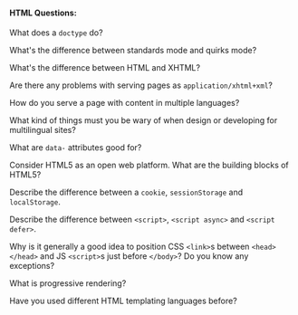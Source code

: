 #### HTML Questions:

What does a `doctype` do?

What's the difference between standards mode and quirks mode?

What's the difference between HTML and XHTML?

Are there any problems with serving pages as `application/xhtml+xml`?

How do you serve a page with content in multiple languages?

What kind of things must you be wary of when design or developing for multilingual sites?

What are `data-` attributes good for?

Consider HTML5 as an open web platform. What are the building blocks of HTML5?

Describe the difference between a `cookie`, `sessionStorage` and `localStorage`.

Describe the difference between `<script>`, `<script async>` and `<script defer>`.

Why is it generally a good idea to position CSS `<link>`s between `<head></head>` and JS `<script>`s just before `</body>`? Do you know any exceptions?

What is progressive rendering?

Have you used different HTML templating languages before?
